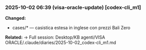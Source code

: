 ### 2025-10-02 06:39 (visa-oracle-update) [codex-cli_m1]

**Changed:**
- cases/* — casistica estesa in inglese con prezzi Bali Zero

**Related:**
→ Full session: Desktop/KB agenti/VISA ORACLE/.claude/diaries/2025-10-02_codex-cli_m1.md

